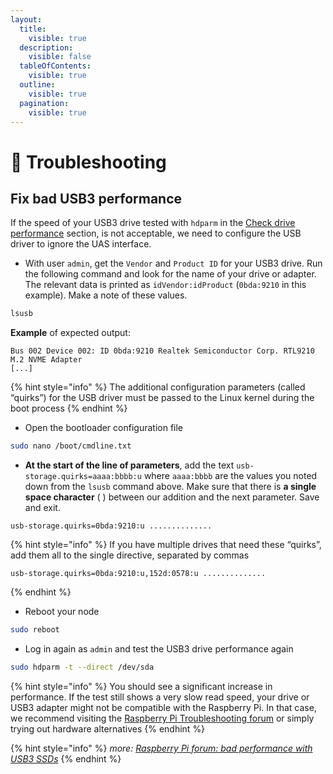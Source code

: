 ```yaml
---
layout:
  title:
    visible: true
  description:
    visible: false
  tableOfContents:
    visible: true
  outline:
    visible: true
  pagination:
    visible: true
---
```


# 🔧 Troubleshooting

## Fix bad USB3 performance <a href="#fix-bad-usb3-performance" id="fix-bad-usb3-performance"></a>

If the speed of your USB3 drive tested with `hdparm` in the [Check drive performance](index-1/configuration.md#check-drive-performance) section, is not acceptable, we need to configure the USB driver to ignore the UAS interface.

* With user `admin`, get the `Vendor` and `Product ID` for your USB3 drive. Run the following command and look for the name of your drive or adapter. The relevant data is printed as `idVendor:idProduct` (`0bda:9210` in this example). Make a note of these values.

```bash
lsusb
```

**Example** of expected output:

```
Bus 002 Device 002: ID 0bda:9210 Realtek Semiconductor Corp. RTL9210 M.2 NVME Adapter
[...]
```

{% hint style="info" %}
The additional configuration parameters (called “quirks”) for the USB driver must be passed to the Linux kernel during the boot process
{% endhint %}

* Open the bootloader configuration file

```bash
sudo nano /boot/cmdline.txt
```

* **At the start of the line of parameters**, add the text `usb-storage.quirks=aaaa:bbbb:u` where `aaaa:bbbb` are the values you noted down from the `lsusb` command above. Make sure that there is **a single space character** ( ) between our addition and the next parameter. Save and exit.

```
usb-storage.quirks=0bda:9210:u ..............
```

{% hint style="info" %}
If you have multiple drives that need these “quirks”, add them all to the single directive, separated by commas

```
usb-storage.quirks=0bda:9210:u,152d:0578:u ..............
```
{% endhint %}

* Reboot your node

```bash
sudo reboot
```

* Log in again as `admin` and test the USB3 drive performance again

```bash
sudo hdparm -t --direct /dev/sda
```

{% hint style="info" %}
You should see a significant increase in performance. If the test still shows a very slow read speed, your drive or USB3 adapter might not be compatible with the Raspberry Pi. In that case, we recommend visiting the [Raspberry Pi Troubleshooting forum](https://forums.raspberrypi.com/viewforum.php?f=28) or simply trying out hardware alternatives
{% endhint %}

{% hint style="info" %}
_more:_ [_Raspberry Pi forum: bad performance with USB3 SSDs_](https://forums.raspberrypi.com/viewtopic.php?f=28\&t=245931)
{% endhint %}
